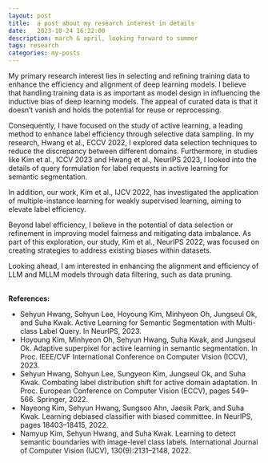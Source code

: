 ```yaml
---
layout: post
title:  a post about my research interest in details
date:   2023-10-24 16:22:00
description: march & april, looking forward to summer
tags: research
categories: my-posts
---
```

My primary research interest lies in selecting and refining training data to enhance the efficiency and alignment of deep learning models. I believe that handling training data is as important as model design in influencing the inductive bias of deep learning models. The appeal of curated data is that it doesn’t vanish and holds the potential for reuse or reprocessing.

Consequently, I have focused on the study of active learning, a leading method to enhance label efficiency through selective data sampling. In my research, Hwang et al., ECCV 2022, I explored data selection techniques to reduce the discrepancy between different domains. Furthermore, in studies like Kim et al., ICCV 2023 and Hwang et al., NeurIPS 2023, I looked into the details of query formulation for label requests in active learning for semantic segmentation.

In addition, our work, Kim et al., IJCV 2022, has investigated the application of multiple-instance learning for weakly supervised learning, aiming to elevate label efficiency.

Beyond label efficiency, I believe in the potential of data selection or refinement in improving model fairness and mitigating data imbalance. As part of this exploration, our study, Kim et al., NeurIPS 2022, was focused on creating strategies to address existing biases within datasets.

Looking ahead, I am interested in enhancing the alignment and efficiency of LLM and MLLM models through data filtering, such as data pruning.
<br><br> 

**References:**
- Sehyun Hwang, Sohyun Lee, Hoyoung Kim, Minhyeon Oh, Jungseul Ok, and Suha Kwak. Active Learning for Semantic Segmentation with Multi-class Label Query. In NeurIPS, 2023.
- Hoyoung Kim, Minhyeon Oh, Sehyun Hwang, Suha Kwak, and Jungseul Ok. Adaptive superpixel for active learning in semantic segmentation. In Proc. IEEE/CVF International Conference on Computer Vision (ICCV), 2023.
- Sehyun Hwang, Sohyun Lee, Sungyeon Kim, Jungseul Ok, and Suha Kwak. Combating label distribution shift for active domain adaptation. In Proc. European Conference on Computer Vision (ECCV), pages 549–566. Springer, 2022.
- Nayeong Kim, Sehyun Hwang, Sungsoo Ahn, Jaesik Park, and Suha Kwak. Learning debiased classifier with biased committee. In NeurIPS, pages 18403–18415, 2022.
- Namyup Kim, Sehyun Hwang, and Suha Kwak. Learning to detect semantic boundaries with image-level class labels. International Journal of Computer Vision (IJCV), 130(9):2131–2148, 2022.